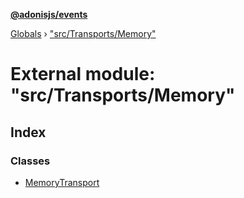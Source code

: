 **[@adonisjs/events](../README.md)**

[Globals](../README.md) › [&quot;src/Transports/Memory&quot;](_src_transports_memory_.md)

# External module: "src/Transports/Memory"

## Index

### Classes

* [MemoryTransport](../classes/_src_transports_memory_.memorytransport.md)